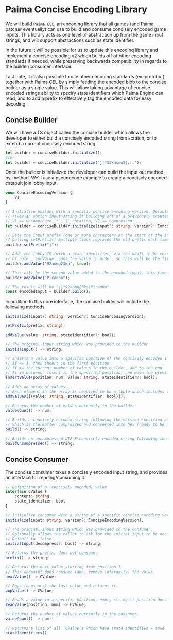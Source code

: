 # Paima Concise Encoding Library

We will build `Paima CEL`, an encoding library that all games (and Paima batcher eventually) can use to build and consume concisely encoded game inputs. This library acts as one level of abstraction up from the game input strings, and will support abstractions such as state identifier.

In the future it will be possible for us to update this encoding library and implement a concise encoding v2 which builds off of other encoding standards if needed, while preserving backwards compatibility in regards to the builder/consumer interface.

Last note, it is also possible to use other encoding standards (ex. protobuf) together with Paima CEL by simply feeding the encoded blob to the concise builder as a single value. This will allow taking advantage of concise encoded strings ability to specify state identifiers which Paima Engine can read, and to add a prefix to effectively tag the encoded data for easy decoding.

## Concise Builder

We will have a TS object called the concise builder which allows the developer to either build a concisely encoded string from scratch, or to extend a current concisely encoded string.

```ts
let builder = conciseBuilder.initialize();
//or
let builder = conciseBuilder.initialize('j|*33kasmo2|...');
```

Once the builder is initialized the developer can build the input out method-by-method. We'll use a pseudocode example to create a concisely encoded catapult join lobby input.

```ts
enum ConciseEncodingVersion {
    V1
}

// Initialize builder with a specific concise encoding version. Defaults to V1.
// Takes an option input string if building off of a previously created concise input string.
// V1 == Uncompresed `*` `|` notation, V2 == compressed
let builder = conciseBuilder.initialize(input?: string, version?: ConciseEncodingVersion);

// Sets the input prefix (one or more characters at the start of the input string which tags what it is).
// Calling setPrefix() multiple times replaces the old prefix each time it is called (aka. only latest remains).
builder.setPrefix("j");

// Adds the lobby ID (with a state identifier, via the bool) to be encoded in the input.
// Of note, `addValue` adds the value in order, so this will be the first value.
builder.addValue("92aomg23ka", true);

// This will be the second value added to the encoded input, this time with no state identifier (lacking the bool).
builder.addValue("Piranha");

// The result will be "j|*92aomg23ka|Piranha"
const encodedInput = builder.build();
```

In addition to this core interface, the concise builder will include the following methods:

```ts
initialize(input?: string, version?: ConciseEncodingVersion);

setPrefix(prefix: string);

addValue(value: string, stateIdentifier?: bool);

// The original input string which was provided to the builder
initialInput() -> string;

// Inserts a value into a specific position of the concisely encoded input. Positions start at `1`.
// If <= 1, then insert in the first position
// If >= the current number of values in the builder, add to the end
// If in between, insert in the specified position, and move the previous value in said position +1.
insertValue(position: num, value: string, stateIdentifier?: bool);

// Adds an array of values.
// Each element in the array is required to be a tuple which includes the state identifier boolean.
addValues([(value: string, stateIdentifier: bool)]);

// Returns the number of values currently in the builder.
valueCount() -> num;

// Builds a concisely encoded string following the version specified on initialization,
// which is thereafter compressed and converted into hex (ready to be posted on-chain).
build() -> string;

// Builds an uncompressed UTF-8 concisely encoded string following the version specified on initialization.
buildUncompressed() -> string;

```

## Concise Consumer

The concise consumer takes a concisely encoded input string, and provides an interface for reading/consuming it.

```ts
// Definition of a (concisely encoded) value
interface CValue {
    content: string,
    state_identifier: bool
}

// Initialize consumer with a string of a specific concise encoding version (defaults to V1).
initialize(input: string, version?: ConciseEncodingVersion);

// The original input string which was provided to the consumer.
// Optionally allows the caller to ask for the initial input to be decompressed (if in V1, decompress does nothing).
// Default to `false`.
initialInput(decompress?: bool) -> string;

// Returns the prefix, does not consume.
prefix() -> string;

// Returns the next value starting from position 1.
// This endpoint does consume (aka. remove internally) the value.
nextValue() -> CValue;

// Pops (consumes) the last value and returns it.
popValue() -> CValue;

// Reads a value in a specific position, empty string if position doesn't hold a value.
readValue(position: num) -> CValue;

// Returns the number of values currently in the consumer.
valueCount() -> num;

// Returns a list of all `CValue`s which have state identifier = true
stateIdentifiers()
```
